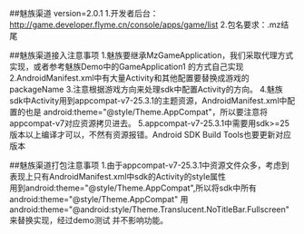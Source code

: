 ##魅族渠道 version=2.0.1
	1.开发者后台：http://game.developer.flyme.cn/console/apps/game/list
	2.包名要求：.mz结尾
	





##魅族渠道接入注意事项 
	1.魅族要继承MzGameApplication，我们采取代理方式实现，或者参考魅族Demo中的GameApplication1 
	  的方式自己实现 
	2.AndroidManifest.xml中有大量Activity和其他配置要替换成游戏的packageName 
	3.注意根据游戏方向来处理sdk中配置Activity的方向。
	4.魅族sdk中Activity用到appcompat-v7-25.3.1的主题资源，AndroidManifest.xml中配置的也是 
	  android:theme="@style/Theme.AppCompat"，所以要注意将appcompat-v7对应资源拷贝进去。 
	5.appcompat-v7-25.3.1中需要用sdk>=25版本以上编译才可以，不然有资源报错。Android SDK Build Tools也要更新对应版本








##魅族渠道打包注意事项 
	1.由于appcompat-v7-25.3.1中资源文件众多，考虑到表现上只有AndroidManifest.xml中sdk的Activity的style属性  
	  用到android:theme="@style/Theme.AppCompat",所以将sdk中所有android:theme="@style/Theme.AppCompat" 
	  用android:theme="@android:style/Theme.Translucent.NoTitleBar.Fullscreen"来替换实现，经过demo测试 
	  并不影响功能。
